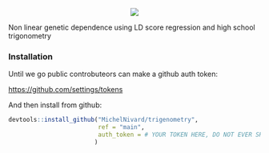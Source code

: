 <p align="center">
<img src=https://github.com/MichelNivard/trigenometry/assets/11858442/63d46a1c-39d6-47d5-b49c-082f0c960874>
</p>

Non linear genetic dependence using LD score regression and high school trigonometry


### Installation

Until we go public controbuteors can make a github auth token:

https://github.com/settings/tokens

And then install from github:

```r
devtools::install_github("MichelNivard/trigenometry",
                         ref = "main",
                         auth_token = # YOUR TOKEN HERE, DO NOT EVER SHARE TOKEN                      
                        )

```

